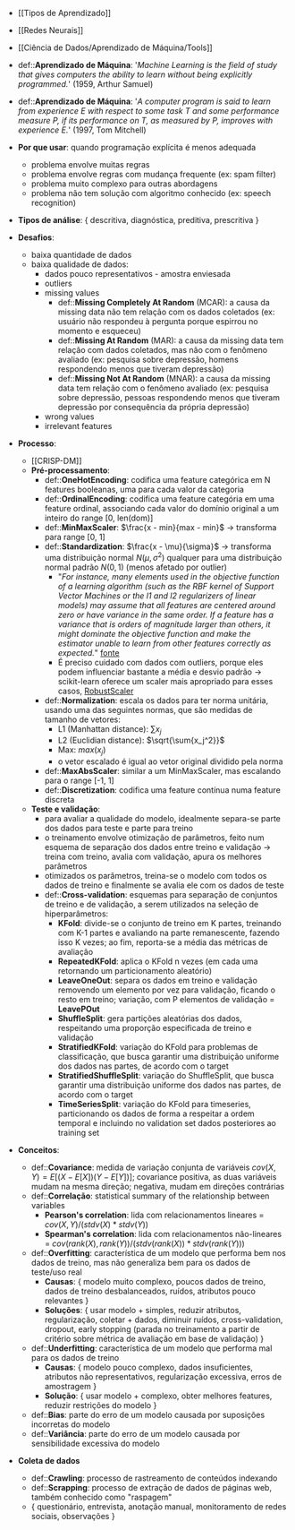 * [[Tipos de Aprendizado]]
* [[Redes Neurais]]
* [[Ciência de Dados/Aprendizado de Máquina/Tools]]

* def::**Aprendizado de Máquina**: '*Machine Learning is the field of study that gives computers the ability to learn without being explicitly programmed.*' (1959, Arthur Samuel)
* def::**Aprendizado de Máquina**: '*A computer program is said to learn from experience E with respect to some task T and some performance measure P, if its performance on T, as measured by P, improves with experience E.*' (1997, Tom Mitchell)
* **Por que usar**: quando programação explícita é menos adequada
	* problema envolve muitas regras 
	* problema envolve regras com mudança frequente (ex: spam filter)
	* problema muito complexo para outras abordagens
	* problema não tem solução com algoritmo conhecido (ex: speech recognition)
* **Tipos de análise**: { descritiva, diagnóstica, preditiva, prescritiva }
* **Desafios**:
	* baixa quantidade de dados
	* baixa qualidade de dados:
		* dados pouco representativos - amostra enviesada
		* outliers
		* missing values
			* def::**Missing Completely At Random** (MCAR): a causa da missing data não tem relação com os dados coletados (ex: usuário não respondeu à pergunta porque espirrou no momento e esqueceu)
			* def::**Missing At Random** (MAR): a causa da missing data tem relação com dados coletados, mas não com o fenômeno avaliado (ex: pesquisa sobre depressão, homens respondendo menos que tiveram depressão)
			* def::**Missing Not At Random** (MNAR): a causa da missing data tem relação com o fenômeno avaliado (ex: pesquisa sobre depressão, pessoas respondendo menos que tiveram depressão por consequência da própria depressão)
		* wrong values
		* irrelevant features
* **Processo**:
	* [[CRISP-DM]]
	* **Pré-processamento**:
		* def::**OneHotEncoding**: codifica uma feature categórica em N features booleanas, uma para cada valor da categoria
		* def::**OrdinalEncoding**: codifica uma feature categória em uma feature ordinal, associando cada valor do domínio original a um inteiro do range \[0, len(dom)\]
		* def::**MinMaxScaler**: $\frac{x - min}{max - min}$ -> transforma para range \[0, 1\]
		* def::**Standardization**: $\frac{x - \mu}{\sigma}$ -> transforma uma distribuição normal $N(\mu, \sigma^2)$ qualquer para uma distribuição normal padrão $N(0, 1)$ (menos afetado por outlier)
			* "*For instance, many elements used in the objective function of a learning algorithm (such as the RBF kernel of Support Vector Machines or the l1 and l2 regularizers of linear models) may assume that all features are centered around zero or have variance in the same order. If a feature has a variance that is orders of magnitude larger than others, it might dominate the objective function and make the estimator unable to learn from other features correctly as expected.*" [fonte](https://scikit-learn.org/stable/modules/preprocessing.html#standardization-or-mean-removal-and-variance-scaling)
			* É preciso cuidado com dados com outliers, porque eles podem influenciar bastante a média e desvio padrão -> scikit-learn oferece um scaler mais apropriado para esses casos, [RobustScaler](https://scikit-learn.org/stable/modules/generated/sklearn.preprocessing.RobustScaler.html#sklearn.preprocessing.RobustScaler)
		* def::**Normalization**: escala os dados para ter norma unitária, usando uma das seguintes normas, que são medidas de tamanho de vetores:
			* L1 (Manhattan distance): $\sum{x_j}$ 
			* L2 (Euclidian distance): $\sqrt{\sum{x_j^2}}$
			* Max: $max(x_j)$
			* o vetor escalado é igual ao vetor original dividido pela norma
		* def::**MaxAbsScaler**: similar a um MinMaxScaler, mas escalando para o range \[-1, 1\]
		* def::**Discretization**: codifica uma feature contínua numa feature discreta
	* **Teste e validação**:
		* para avaliar a qualidade do modelo, idealmente separa-se parte dos dados para teste e parte para treino
		* o treinamento envolve otimização de parâmetros, feito num esquema de separação dos dados entre treino e validação -> treina com treino, avalia com validação, apura os melhores parâmetros
		* otimizados os parâmetros, treina-se o modelo com todos os dados de treino e finalmente se avalia ele com os dados de teste
		* def::**Cross-validation**: esquemas para separação de conjuntos de treino e de validação, a serem utilizados na seleção de hiperparâmetros:
			* **KFold**: divide-se o conjunto de treino em K partes, treinando com K-1 partes e avaliando na parte remanescente, fazendo isso K vezes; ao fim, reporta-se a média das métricas de avaliação
			* **RepeatedKFold**: aplica o KFold n vezes (em cada uma retornando um particionamento aleatório)
			* **LeaveOneOut**: separa os dados em treino e validação removendo um elemento por vez para validação, ficando o resto em treino; variação, com P elementos de validação = **LeavePOut**
			* **ShuffleSplit**: gera partições aleatórias dos dados, respeitando uma proporção especificada de treino e validação
			* **StratifiedKFold**: variação do KFold para problemas de classificação, que busca garantir uma distribuição uniforme dos dados nas partes, de acordo com o target
			* **StratifiedShuffleSplit**: variação do ShuffleSplit, que busca garantir uma distribuição uniforme dos dados nas partes, de acordo com o target
			* **TimeSeriesSplit**: variação do KFold para timeseries, particionando os dados de forma a respeitar a ordem temporal e incluindo no validation set dados posteriores ao training set
* **Conceitos**:
	* def::**Covariance**: medida de variação conjunta de variáveis $cov(X, Y) = E[(X - E[X]) (Y - E[Y])]$; covariance positiva, as duas variáveis mudam na mesma direção; negativa, mudam em direções contrárias
	* def::**Correlação**: statistical summary of the relationship between variables
		* **Pearson's correlation**: lida com relacionamentos lineares = $cov(X, Y) / (stdv(X) * stdv(Y))$
		* **Spearman's correlation**: lida com relacionamentos não-lineares = $cov(rank(X), rank(Y)) / (stdv(rank(X)) * stdv(rank(Y)))$
	* def::**Overfitting**: característica de um modelo que performa bem nos dados de treino, mas não generaliza bem para os dados de teste/uso real
		* **Causas**: { modelo muito complexo, poucos dados de treino, dados de treino desbalanceados, ruídos, atributos pouco relevantes }
		* **Soluções**: { usar modelo + simples, reduzir atributos, regularização, coletar + dados, diminuir ruídos, cross-validation, dropout, early stopping (parada no treinamento a partir de critério sobre métrica de avaliação em base de validação) }
	* def::**Underfitting**: característica de um modelo que performa mal para os dados de treino
		* **Causas**: { modelo pouco complexo, dados insuficientes, atributos não representativos, regularização excessiva, erros de amostragem }
		* **Solução**: { usar modelo + complexo, obter melhores features, reduzir restrições do modelo }
	* def::**Bias**: parte do erro de um modelo causada por suposições incorretas do modelo
	* def::**Variância**: parte do erro de um modelo causada por sensibilidade excessiva do modelo
* **Coleta de dados**
	* def::**Crawling**: processo de rastreamento de conteúdos indexando
	* def::**Scrapping**: processo de extração de dados de páginas web, também conhecido como "raspagem"
	* { questionário, entrevista, anotação manual, monitoramento de redes sociais, observações }